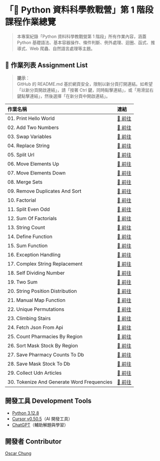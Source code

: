 # 「🐍 Python 資料科學教戰營」第 1 階段課程作業總覽
> 本專案紀錄「Python 資料科學教戰營第 1 階段」所有作業內容，涵蓋 Python 基礎語法、基本容器操作、條件判斷、例外處理、迴圈、函式、推導式、Web 爬蟲、自然語言處理等主題。

## 📂 作業列表 Assignment List
> **提示**：  
> GitHub 的 README.md 基於網頁安全，限制以新分頁打開連結。如希望「以新分頁開啟連結」，請「按著 Ctrl 鍵，同時點擊連結」，或「用滑鼠右鍵點擊連結」，然後選擇「在新分頁中開啟連結」。

| 	作業名稱	 | 	連結	 | 
| :--- | :--- |
| 01. Print Hello World| [🔗 前往](https://github.com/ewsailor/1.python-homeworks-level1/tree/main/01.print-hello-world) |
| 02. Add Two Numbers | [🔗 前往](https://github.com/ewsailor/1.python-homeworks-level1/tree/main/02.add-two-numbers) |
| 03. Swap Variables | [🔗 前往](https://github.com/ewsailor/1.python-homeworks-level1/tree/main/03.swap-variables) |
| 04. Replace String | [🔗 前往](https://github.com/ewsailor/1.python-homeworks-level1/tree/main/04.replace-string) |
| 05. Split Url | [🔗 前往](https://github.com/ewsailor/1.python-homeworks-level1/tree/main/05.split-url) |
| 06. Move Elements Up  | [🔗 前往](https://github.com/ewsailor/1.python-homeworks-level1/tree/main/06.move-elements-part1) |
| 07. Move Elements Down  | [🔗 前往](https://github.com/ewsailor/1.python-homeworks-level1/tree/main/07.move-elements-part2) |
| 08. Merge Sets  | [🔗 前往](https://github.com/ewsailor/1.python-homeworks-level1/tree/main/08.merge-sets) |
| 09. Remove Duplicates And Sort  | [🔗 前往](https://github.com/ewsailor/1.python-homeworks-level1/tree/main/09.remove-duplicates-and-sort) |
| 10. Factorial  | [🔗 前往](https://github.com/ewsailor/1.python-homeworks-level1/tree/main/10.factorial) |
| 11. Split Even Odd  | [🔗 前往](https://github.com/ewsailor/1.python-homeworks-level1/tree/main/11.split-even-odd) |
| 12. Sum Of Factorials  | [🔗 前往](https://github.com/ewsailor/1.python-homeworks-level1/tree/main/12.sum-of-factorials) |
| 13. String Count  | [🔗 前往](https://github.com/ewsailor/1.python-homeworks-level1/tree/main/13.string-count) |
| 14. Define Function  | [🔗 前往](https://github.com/ewsailor/1.python-homeworks-level1/tree/main/14.define-function) |
| 15. Sum Function  | [🔗 前往](https://github.com/ewsailor/1.python-homeworks-level1/tree/main/15.sum-function) |
| 16. Exception Handling  | [🔗 前往](https://github.com/ewsailor/1.python-homeworks-level1/tree/main/16.exception-handling) |
| 17. Complex String Replacement  | [🔗 前往](https://github.com/ewsailor/1.python-homeworks-level1/tree/main/17.complex-string-replacement) |
| 18. Self Dividing Number  | [🔗 前往](https://github.com/ewsailor/1.python-homeworks-level1/tree/main/18.self-dividing-number) |
| 19. Two Sum  | [🔗 前往](https://github.com/ewsailor/1.python-homeworks-level1/tree/main/19.two-sum) |
| 20. String Position Distribution  | [🔗 前往](https://github.com/ewsailor/1.python-homeworks-level1/tree/main/20.string-position-distribution) |
| 21. Manual Map Function  | [🔗 前往](https://github.com/ewsailor/1.python-homeworks-level1/tree/main/21.manual-map-function) |
| 22. Unique Permutations  | [🔗 前往](https://github.com/ewsailor/1.python-homeworks-level1/tree/main/22.unique-permutations) |
| 23. Climbing Stairs  | [🔗 前往](https://github.com/ewsailor/1.python-homeworks-level1/tree/main/23.climbing-stairs) |
| 24. Fetch Json From Api  | [🔗 前往](https://github.com/ewsailor/1.python-homeworks-level1/tree/main/24.fetch-json-from-api) |
| 25. Count Pharmacies By Region  | [🔗 前往](https://github.com/ewsailor/1.python-homeworks-level1/tree/main/25.count-pharmacies-by-region) |
| 26. Sort Mask Stock By Region  | [🔗 前往](https://github.com/ewsailor/1.python-homeworks-level1/tree/main/26.sort-mask-stock-by-region) |
| 27. Save Pharmacy Counts To Db  | [🔗 前往](https://github.com/ewsailor/1.python-homeworks-level1/tree/main/27.save-pharmacy-counts-to-db) |
| 28. Save Mask Stock To Db  | [🔗 前往](https://github.com/ewsailor/1.python-homeworks-level1/tree/main/28.save-mask-stock-to-db) |
| 29. Collect Udn Articles  | [🔗 前往](https://github.com/ewsailor/1.python-homeworks-level1/tree/main/29.collect-udn-articles) |
| 30. Tokenize And Generate Word Frequencies | [🔗 前往](https://github.com/ewsailor/1.python-homeworks-level1/tree/main/30.tokenize-and-generate-word-frequencies) |

## 開發工具 Development Tools
- [Python 3.12.8](https://www.python.org/downloads/release/python-3128/)
- [Cursor v0.50.5](https://www.cursor.com/cn/downloads)（AI 開發工具）
- [ChatGPT](https://chatgpt.com/)（輔助解題與學習）

## 開發者 Contributor
[Oscar Chung](https://github.com/ewsailor)
